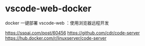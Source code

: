 # vscode-web-docker
docker 一键部署 vscode-web ：使用浏览器远程开发



https://sspai.com/post/60456
https://github.com/cdr/code-server
https://hub.docker.com/r/linuxserver/code-server
